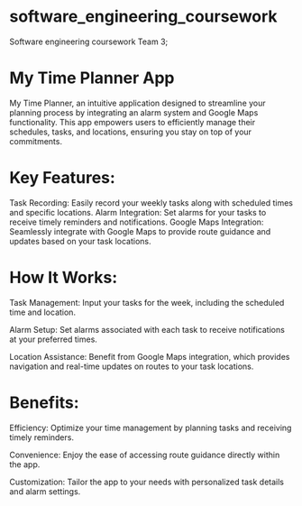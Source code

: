 # software_engineering_coursework
Software engineering coursework Team 3;

# My Time Planner App

My Time Planner, an intuitive application designed to streamline your planning process by integrating an alarm system and Google Maps functionality. This app empowers users to efficiently manage their schedules, tasks, and locations, ensuring you stay on top of your commitments.

# Key Features:

Task Recording: Easily record your weekly tasks along with scheduled times and specific locations.
Alarm Integration: Set alarms for your tasks to receive timely reminders and notifications.
Google Maps Integration: Seamlessly integrate with Google Maps to provide route guidance and updates based on your task locations.

# How It Works:

Task Management: Input your tasks for the week, including the scheduled time and location.

Alarm Setup: Set alarms associated with each task to receive notifications at your preferred times.

Location Assistance: Benefit from Google Maps integration, which provides navigation and real-time updates on routes to your task locations.

# Benefits:

Efficiency: Optimize your time management by planning tasks and receiving timely reminders.

Convenience: Enjoy the ease of accessing route guidance directly within the app.

Customization: Tailor the app to your needs with personalized task details and alarm settings. 

